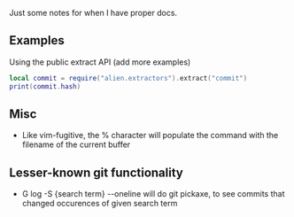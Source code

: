 Just some notes for when I have proper docs.

## Examples
Using the public extract API (add more examples)
```lua
local commit = require("alien.extractors").extract("commit")
print(commit.hash)
```

## Misc
* Like vim-fugitive, the % character will populate the command with the filename of the current buffer

## Lesser-known git functionality
* G log -S {search term} --oneline will do git pickaxe, to see commits that changed occurences of given search term
